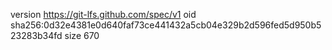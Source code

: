 version https://git-lfs.github.com/spec/v1
oid sha256:0d32e4381e0d640faf73ce441432a5cb04e329b2d596fed5d950b523283b34fd
size 670
